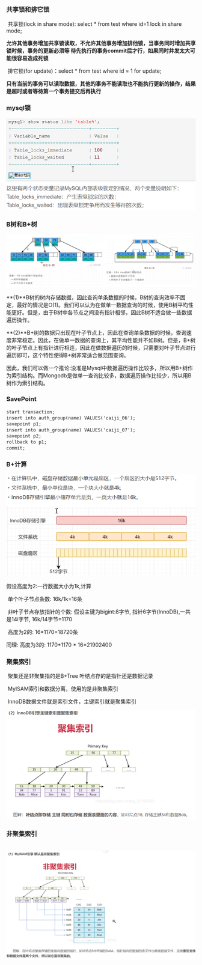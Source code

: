 # 

### 共享锁和排它锁

​	共享锁(lock in share mode): select * from test where id=1 lock in share mode;

​	**允许其他事务增加共享锁读取，不允许其他事务增加排他锁，当事务同时增加共享锁时候，事务的更新必须等  待先执行的事务commit后才行，如果同时并发太大可能很容易造成死锁**

​	排它锁(for update)：select * from test where id = 1 for update;

**只有当前的事务可以读取数据，其他的事务不能读取也不能执行更新的操作，结果是超时或者等待第一个事务提交后再执行**

### mysql锁

![1615517015399](事物.assets/1615517015399.png)

### B树和B+树

![1615862562599](事物.assets/1615862562599.png)



**(1)**B树的树内存储数据，因此查询单条数据的时候，B树的查询效率不固定，最好的情况是O(1)。我们可以认为在做单一数据查询的时候，使用B树平均性能更好。但是，由于B树中各节点之间没有指针相邻，因此B树不适合做一些数据遍历操作。

**(2)**B+树的数据只出现在叶子节点上，因此在查询单条数据的时候，查询速度非常稳定。因此，在做单一数据的查询上，其平均性能并不如B树。但是，B+树的叶子节点上有指针进行相连，因此在做数据遍历的时候，只需要对叶子节点进行遍历即可，这个特性使得B+树非常适合做范围查询。

因此，我们可以做一个推论:没准是Mysql中数据遍历操作比较多，所以用B+树作为索引结构。而Mongodb是做单一查询比较多，数据遍历操作比较少，所以用B树作为索引结构。

### SavePoint

```mysql
start transaction;
insert into auth_group(name) VALUES('caiji_06');
savepoint p1;
insert into auth_group(name) VALUES('caiji_07');
savepoint p2;
rollback to p1;
commit;
```
### B+计算

![1615876149274](事物.assets/1615876149274.png)

假设高度为2:一行数据大小为1k,计算

​	单个叶子节点条数: 16k/1k=16条

​	非叶子节点存放指针的个数: 假设主键为bigint:8字节, 指针6字节(InnoDB),一共是14i字节, 16k/14字节=1170

​	高度为2的: 16*1170=18720条

同理: 高度为3的: 1170*1170 * 16=21902400

### 聚集索引

​			聚集还是非聚集指的是B+Tree 叶结点存的是指针还是数据记录

​			MyISAM索引和数据分离，使用的是非聚集索引

​           InnoDB数据文件就是索引文件，主键索引就是聚集索引

![1615891821851](事物.assets/1615891821851.png)

### **非聚集索引**

​			![1615891805922](事物.assets/1615891805922.png)